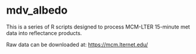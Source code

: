 # mdv_albedo

This is a series of R scripts designed to process MCM-LTER 15-minute met data into reflectance products. 

Raw data can be downloaded at: https://mcm.lternet.edu/


